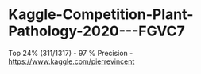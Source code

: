 # Kaggle-Competition-Plant-Pathology-2020---FGVC7

Top 24% (311/1317) - 97 % Precision - https://www.kaggle.com/pierrevincent

#
